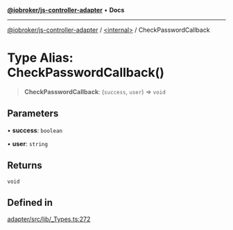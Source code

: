 [**@iobroker/js-controller-adapter**](../../README.md) • **Docs**

***

[@iobroker/js-controller-adapter](../../globals.md) / [\<internal\>](../README.md) / CheckPasswordCallback

# Type Alias: CheckPasswordCallback()

> **CheckPasswordCallback**: (`success`, `user`) => `void`

## Parameters

• **success**: `boolean`

• **user**: `string`

## Returns

`void`

## Defined in

[adapter/src/lib/\_Types.ts:272](https://github.com/ioBroker/ioBroker.js-controller/blob/db3148f4f009815e1f45f53311ac77bd26045ce1/packages/adapter/src/lib/_Types.ts#L272)
